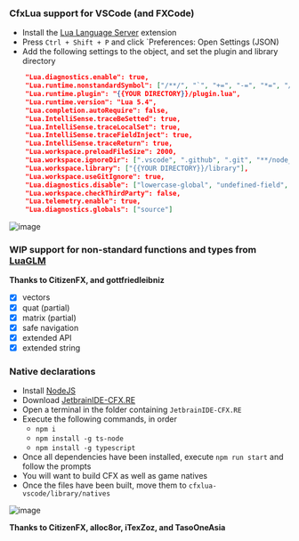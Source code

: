 ### CfxLua support for VSCode (and FXCode)

-   Install the [Lua Language Server](https://marketplace.visualstudio.com/items?itemName=sumneko.lua) extension
-   Press `Ctrl + Shift + P` and click `Preferences: Open Settings (JSON)
-   Add the following settings to the object, and set the plugin and library directory
```json
    "Lua.diagnostics.enable": true,
    "Lua.runtime.nonstandardSymbol": ["/**/", "`", "+=", "-=", "*=", "/="],
    "Lua.runtime.plugin": "{{YOUR DIRECTORY}}/plugin.lua",
    "Lua.runtime.version": "Lua 5.4",
    "Lua.completion.autoRequire": false,
    "Lua.IntelliSense.traceBeSetted": true,
    "Lua.IntelliSense.traceLocalSet": true,
    "Lua.IntelliSense.traceFieldInject": true,
    "Lua.IntelliSense.traceReturn": true,
    "Lua.workspace.preloadFileSize": 2000,
    "Lua.workspace.ignoreDir": [".vscode", ".github", ".git", "**/node_modules"],
    "Lua.workspace.library": ["{{YOUR DIRECTORY}}/library"],
    "Lua.workspace.useGitIgnore": true,
    "Lua.diagnostics.disable": ["lowercase-global", "undefined-field", "undefined-global"],
    "Lua.workspace.checkThirdParty": false,
    "Lua.telemetry.enable": true,
    "Lua.diagnostics.globals": ["source"]
```

![image](https://user-images.githubusercontent.com/65407488/141656446-21f9105a-9371-4bb3-9089-ab672930f830.png)

### WIP support for non-standard functions and types from [LuaGLM](https://github.com/citizenfx/lua/blob/luaglm-dev/cfx/README.md)

**Thanks to CitizenFX, and gottfriedleibniz**

-   [x] vectors
-   [x] quat (partial)
-   [x] matrix (partial)
-   [x] safe navigation
-   [x] extended API
-   [x] extended string

### Native declarations

-   Install [NodeJS](https://nodejs.org/en/)
-   Download [JetbrainIDE-CFX.RE](https://github.com/TasoOneAsia/JetbrainIDE-CFX.RE)
-   Open a terminal in the folder containing `JetbrainIDE-CFX.RE`
-   Execute the following commands, in order
    -   `npm i`
    -   `npm install -g ts-node`
    -   `npm install -g typescript`
-   Once all dependencies have been installed, execute `npm run start` and follow the prompts
-   You will want to build CFX as well as game natives
-   Once the files have been built, move them to `cfxlua-vscode/library/natives`

![image](https://user-images.githubusercontent.com/65407488/141656539-77221fb4-6ed7-4352-8a5b-cdc1c02de8fd.png)

**Thanks to CitizenFX, alloc8or, iTexZoz, and TasoOneAsia**
